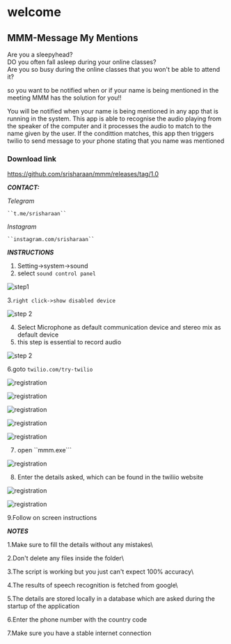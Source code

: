 # welcome
## MMM-Message My Mentions 

Are you a sleepyhead?\
DO you often fall asleep during your online classes?\
Are you so busy during the online classes that you won't be able to attend it?


so you want to be notified when or if your name is being mentioned in the meeting
MMM has the solution for you!!

You will be notified when your name is being mentioned in any app that is running in the system.
This app is able to recognise the audio playing from the speaker of the computer and it processes the audio to match to the name given
by the user.
If the condittion matches, this app then triggers twilio to send message to your phone stating that you name was mentioned

### Download link
https://github.com/srisharaan/mmm/releases/tag/1.0



***CONTACT:***

  *Telegram*

    ``t.me/srisharaan``

   *Instagram*

    ``instagram.com/srisharaan``



***INSTRUCTIONS***

1. Setting->system->sound
2. select ``sound control panel``

![step1](screenshots/11.PNG)

3.``right click->show disabled device``

![step 2](screenshots/12.PNG)

4. Select Microphone as default communication device and stereo mix as default device
5. this step is essential to record audio 

![step 2](screenshots/13.PNG?raw=true)



6.goto ``twilio.com/try-twilio``

![registration](screenshots/Inked2_LI.jpg)

![registration](screenshots/Inked3_LI.jpg)

![registration](screenshots/Inked4_LI.jpg)

![registration](screenshots/Inked5_LI.jpg)

![registration](screenshots/Inked6_LI.jpg)

7. open ``mmm.exe``` 

![registration](screenshots/7.PNG)

8. Enter the details asked, which can be found in the twiliio website

![registration](screenshots/Inked8_LI.jpg)

![registration](screenshots/9.PNG)

9.Follow on screen instructions



***NOTES***

1.Make sure to fill the details without any mistakes\


2.Don't delete any files inside the folder\


3.The script is working but you just can't expect 100% accuracy\


4.The results of speech recognition is fetched from google\


5.The details are stored locally in a database which are asked during the startup of the application


6.Enter the phone number with the country code


7.Make sure you have a stable internet connection
